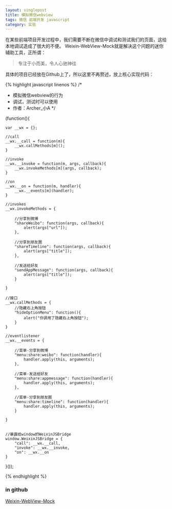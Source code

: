 ```yaml
---
layout: singlepost
title: 模拟微信webview
tags: 微信 前端开发 javascript
category: 实验
---
```


在某些前端项目开发过程中，我们需要不断在微信中调试和测试我们的页面，这给本地调试造成了很大的不便。 Weixin-WebView-Mock就是解决这个问题的迷你辅助工具，正所谓：

> 专注于小而美，令人心驰神往

具体的项目已经放在Github上了，所以这里不再赘述，放上核心实现代码：

{% highlight javascript linenos %}
/*
 * 模拟微信webview的行为
 * 调试，测试时可以使用
 * 作者：Archer_小A
 */


(function(){

	var __wx = {};

	//call
	__wx.__call = function(m){
        __wx.callMethods[m]();
	}

	//invoke
	__wx.__invoke = function(m, args, callback){
		__wx.invokeMethods[m](args, callback);
	}

	//on
	__wx.__on = function(m, handler){
		__wx.__events[m](handler);
	}

	//invokes
	__wx.invokeMethods = {

		//分享到微博
		"shareWeibo": function(args, callback){
			alert(args["url"]);
		},

		//分享到朋友圈
		"shareTimeline": function(args, callback){
			alert(args["title"]);
		},

		//发送给好友
		"sendAppMessage": function(args, callback){
			alert(args["title"]);
		}

	}

	//接口
	__wx.callMethods = {
		//隐藏右上角按钮
		"hideOptionMenu": function(){
			alert("你调用了隐藏右上角按钮");
		}
	}

	//eventlistener
	__wx.__events = {

		//菜单-分享到微博
		"menu:share:weibo": function(handler){
			handler.apply(this, arguments);
		},

		//菜单-发送给好友
		"menu:share:appmessage": function(handler){
			handler.apply(this, arguments);
		},

		//菜单-分享到朋友圈
		"menu:share:timeline": function(handler){
			handler.apply(this, arguments);
		}

	}


	//暴露给window的WeixinJSBridge
	window.WeixinJSBridge = {
		"call": __wx.__call,
		"invoke": __wx.__invoke,
		"on": __wx.__on
	}

}());

{% endhighlight %}


### in github

[Weixin-WebView-Mock](https://github.com/qddegtya/Weixin-WebView-Mock "Weixin-WebView-Mock")